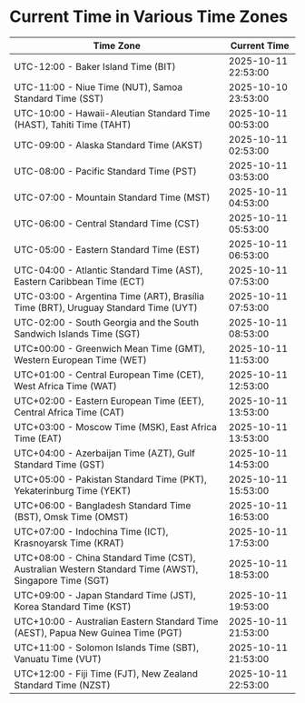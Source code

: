 # Current Time in Various Time Zones

| Time Zone | Current Time |
|-----------|--------------|
| UTC-12:00 - Baker Island Time (BIT) | 2025-10-11 22:53:00 |
| UTC-11:00 - Niue Time (NUT), Samoa Standard Time (SST) | 2025-10-10 23:53:00 |
| UTC-10:00 - Hawaii-Aleutian Standard Time (HAST), Tahiti Time (TAHT) | 2025-10-11 00:53:00 |
| UTC-09:00 - Alaska Standard Time (AKST) | 2025-10-11 02:53:00 |
| UTC-08:00 - Pacific Standard Time (PST) | 2025-10-11 03:53:00 |
| UTC-07:00 - Mountain Standard Time (MST) | 2025-10-11 04:53:00 |
| UTC-06:00 - Central Standard Time (CST) | 2025-10-11 05:53:00 |
| UTC-05:00 - Eastern Standard Time (EST) | 2025-10-11 06:53:00 |
| UTC-04:00 - Atlantic Standard Time (AST), Eastern Caribbean Time (ECT) | 2025-10-11 07:53:00 |
| UTC-03:00 - Argentina Time (ART), Brasília Time (BRT), Uruguay Standard Time (UYT) | 2025-10-11 07:53:00 |
| UTC-02:00 - South Georgia and the South Sandwich Islands Time (SGT) | 2025-10-11 08:53:00 |
| UTC±00:00 - Greenwich Mean Time (GMT), Western European Time (WET) | 2025-10-11 11:53:00 |
| UTC+01:00 - Central European Time (CET), West Africa Time (WAT) | 2025-10-11 12:53:00 |
| UTC+02:00 - Eastern European Time (EET), Central Africa Time (CAT) | 2025-10-11 13:53:00 |
| UTC+03:00 - Moscow Time (MSK), East Africa Time (EAT) | 2025-10-11 13:53:00 |
| UTC+04:00 - Azerbaijan Time (AZT), Gulf Standard Time (GST) | 2025-10-11 14:53:00 |
| UTC+05:00 - Pakistan Standard Time (PKT), Yekaterinburg Time (YEKT) | 2025-10-11 15:53:00 |
| UTC+06:00 - Bangladesh Standard Time (BST), Omsk Time (OMST) | 2025-10-11 16:53:00 |
| UTC+07:00 - Indochina Time (ICT), Krasnoyarsk Time (KRAT) | 2025-10-11 17:53:00 |
| UTC+08:00 - China Standard Time (CST), Australian Western Standard Time (AWST), Singapore Time (SGT) | 2025-10-11 18:53:00 |
| UTC+09:00 - Japan Standard Time (JST), Korea Standard Time (KST) | 2025-10-11 19:53:00 |
| UTC+10:00 - Australian Eastern Standard Time (AEST), Papua New Guinea Time (PGT) | 2025-10-11 21:53:00 |
| UTC+11:00 - Solomon Islands Time (SBT), Vanuatu Time (VUT) | 2025-10-11 21:53:00 |
| UTC+12:00 - Fiji Time (FJT), New Zealand Standard Time (NZST) | 2025-10-11 22:53:00 |
